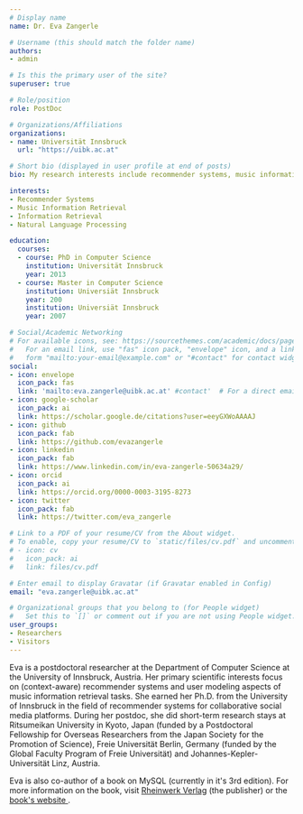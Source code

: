 ```yaml
---
# Display name
name: Dr. Eva Zangerle 

# Username (this should match the folder name)
authors:
- admin

# Is this the primary user of the site?
superuser: true

# Role/position
role: PostDoc

# Organizations/Affiliations
organizations:
- name: Universität Innsbruck
  url: "https://uibk.ac.at"

# Short bio (displayed in user profile at end of posts)
bio: My research interests include recommender systems, music information retrieval and natural language processing.

interests:
- Recommender Systems
- Music Information Retrieval
- Information Retrieval
- Natural Language Processing

education:
  courses:
  - course: PhD in Computer Science
    institution: Universität Innsbruck
    year: 2013
  - course: Master in Computer Science
    institution: Universiät Innsbruck
    year: 200
    institution: Universiät Innsbruck
    year: 2007

# Social/Academic Networking
# For available icons, see: https://sourcethemes.com/academic/docs/page-builder/#icons
#   For an email link, use "fas" icon pack, "envelope" icon, and a link in the
#   form "mailto:your-email@example.com" or "#contact" for contact widget.
social:
- icon: envelope
  icon_pack: fas 
  link: 'mailto:eva.zangerle@uibk.ac.at' #contact'  # For a direct email link, use "mailto:test@example.org".
- icon: google-scholar
  icon_pack: ai 
  link: https://scholar.google.de/citations?user=eeyGXWoAAAAJ
- icon: github
  icon_pack: fab
  link: https://github.com/evazangerle
- icon: linkedin
  icon_pack: fab
  link: https://www.linkedin.com/in/eva-zangerle-50634a29/ 
- icon: orcid
  icon_pack: ai
  link: https://orcid.org/0000-0003-3195-8273
- icon: twitter
  icon_pack: fab
  link: https://twitter.com/eva_zangerle

# Link to a PDF of your resume/CV from the About widget.
# To enable, copy your resume/CV to `static/files/cv.pdf` and uncomment the lines below.
# - icon: cv
#   icon_pack: ai
#   link: files/cv.pdf

# Enter email to display Gravatar (if Gravatar enabled in Config)
email: "eva.zangerle@uibk.ac.at"

# Organizational groups that you belong to (for People widget)
#   Set this to `[]` or comment out if you are not using People widget.
user_groups:
- Researchers
- Visitors
---
```

Eva is a postdoctoral researcher at the Department of Computer Science at the University of Innsbruck, Austria. Her primary scientific interests focus on (context-aware) recommender systems and user modeling aspects of music information retrieval tasks. She earned her Ph.D. from the University of Innsbruck in the field of recommender systems for collaborative social media platforms. During her postdoc, she did short-term research stays at Ritsumeikan University in Kyoto, Japan (funded by a Postdoctoral Fellowship for Overseas Researchers from the Japan Society for the Promotion of Science), Freie Universität Berlin, Germany (funded by the Global Faculty Program of Freie Universität) and Johannes-Kepler-Universität Linz, Austria. 

Eva is also co-author of a book on MySQL (currently in it's 3rd edition). For more information on the book, visit <a href="https://www.rheinwerk-verlag.de/mysql_3843/">Rheinwerk Verlag</a> (the publisher) or the <a href="https://www.mysqladmin.at/">book's website </a>.

